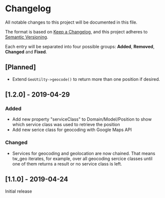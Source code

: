 # Changelog
All notable changes to this project will be documented in this file.

The format is based on [Keep a Changelog](https://keepachangelog.com/en/1.0.0/),
and this project adheres to [Semantic Versioning](https://semver.org/spec/v2.0.0.html).

Each entry will be separated into four possible groups: **Added**, **Removed**, **Changed** and **Fixed**.

## [Planned]
- Extend `GeoUtilty->geocode()` to return more than one position if desired.  


## [1.2.0] - 2019-04-29
### Added
- Add new property "serviceClass" to Domain/Model/Position to show which service class was used to retrieve the position
- Add new serice class for geocoding with Google Maps API

### Changed
- Services for geocoding and geolocation are now chained. That means tw_geo iterates, for example, over all geocoding sercice classes until one of them returns a result or no service class is left.  

## [1.1.0] - 2019-04-24
Initial release 
